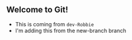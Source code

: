 ## Welcome to Git!

- This is coming from `dev-Robbie`
- I'm adding this from the new-branch branch 
